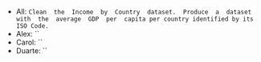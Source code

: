 - All: `Clean  the  Income  by  Country  dataset.  Produce  a  dataset  with  the  average  GDP  per 
capita per country identified by its ISO Code.`
- Alex: ``
- Carol: ``
- Duarte: ``